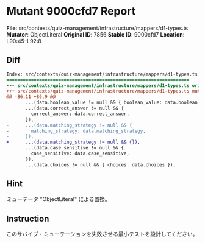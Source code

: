 # Mutant 9000cfd7 Report

**File**: src/contexts/quiz-management/infrastructure/mappers/d1-types.ts
**Mutator**: ObjectLiteral
**Original ID**: 7856
**Stable ID**: 9000cfd7
**Location**: L90:45–L92:8

## Diff

```diff
Index: src/contexts/quiz-management/infrastructure/mappers/d1-types.ts
===================================================================
--- src/contexts/quiz-management/infrastructure/mappers/d1-types.ts	original
+++ src/contexts/quiz-management/infrastructure/mappers/d1-types.ts	mutated #7856
@@ -86,11 +86,9 @@
       ...(data.boolean_value != null && { boolean_value: data.boolean_value }),
       ...(data.correct_answer != null && {
         correct_answer: data.correct_answer,
       }),
-      ...(data.matching_strategy != null && {
-        matching_strategy: data.matching_strategy,
-      }),
+      ...(data.matching_strategy != null && {}),
       ...(data.case_sensitive != null && {
         case_sensitive: data.case_sensitive,
       }),
       ...(data.choices != null && { choices: data.choices }),
```

## Hint

ミューテータ "ObjectLiteral" による置換。

## Instruction

このサバイブ・ミューテーションを失敗させる最小テストを設計してください。
